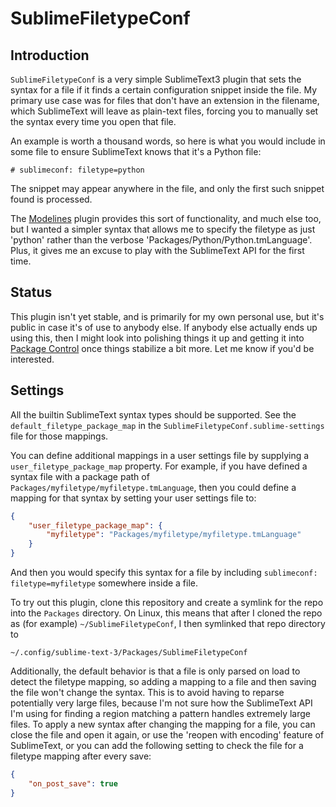 SublimeFiletypeConf
===================

[//]: # (sublimeconf: filetype=markdown)

Introduction
------------

```SublimeFiletypeConf``` is a very simple SublimeText3 plugin that sets the
syntax for a file if it finds a certain configuration snippet inside the
file. My primary use case was for files that don't have an extension in the
filename, which SublimeText will leave as plain-text files, forcing you to
manually set the syntax every time you open that file.

An example is worth a thousand words, so here is what you would include in
some file to ensure SublimeText knows that it's a Python file:

```
# sublimeconf: filetype=python
```

The snippet may appear anywhere in the file, and only the first such snippet
found is processed.

The [Modelines](https://github.com/SublimeText/Modelines) plugin provides
this sort of functionality, and much else too, but I wanted a simpler syntax
that allows me to specify the filetype as just 'python' rather than the
verbose 'Packages/Python/Python.tmLanguage'. Plus, it gives me an excuse to
play with the SublimeText API for the first time.

Status
------

This plugin isn't yet stable, and is primarily for my own personal use, but
it's public in case it's of use to anybody else. If anybody else actually
ends up using this, then I might look into polishing things
it up and getting it into [Package Control](https://sublime.wbond.net/) once
things stabilize a bit more. Let me know if you'd be interested.


Settings
--------

All the builtin SublimeText syntax types should be supported. See the
```default_filetype_package_map``` in the
```SublimeFiletypeConf.sublime-settings``` file for those mappings.

You can define additional mappings in a user settings file by supplying
a ```user_filetype_package_map``` property. For example, if you have
defined a syntax file with a package path of
```Packages/myfiletype/myfiletype.tmLanguage```, then you could define a
mapping for that syntax by setting your user settings file to:

``` json
{
    "user_filetype_package_map": {
        "myfiletype": "Packages/myfiletype/myfiletype.tmLanguage"
    }
}
```

And then you would specify this syntax for a file by including
```sublimeconf: filetype=myfiletype``` somewhere inside a file.

To try out this plugin, clone this repository and create a
symlink for the repo into the ```Packages``` directory. On Linux, this means
that after I cloned the repo as (for example) ```~/SublimeFiletypeConf```,
I then symlinked that repo directory to

```
~/.config/sublime-text-3/Packages/SublimeFiletypeConf
```

Additionally, the default behavior is that a file is only parsed on load
to detect the filetype mapping, so adding a mapping to a file and then saving
the file won't change the syntax. This is to avoid having to reparse
potentially very large files, because I'm not sure how the SublimeText API
I'm using for finding a region matching a pattern handles extremely large
files. To apply a new syntax after changing the mapping for a file, you can
close the file and open it again, or use the 'reopen with encoding' feature
of SublimeText, or you can add the following setting to check the file
for a filetype mapping after every save:

``` json
{
    "on_post_save": true
}
```
